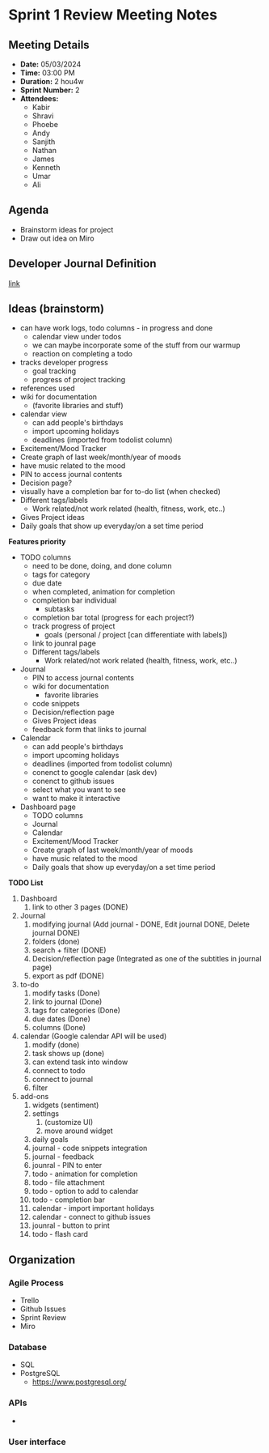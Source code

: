 # Sprint 1 Review Meeting Notes

## Meeting Details

- **Date:** 05/03/2024
- **Time:** 03:00 PM
- **Duration:** 2 hou4w
- **Sprint Number:** 2
- **Attendees:**
  - Kabir
  - Shravi
  - Phoebe
  - Andy
  - Sanjith
  - Nathan
  - James
  - Kenneth
  - Umar
  - Ali

## Agenda
- Brainstorm ideas for project
- Draw out idea on Miro 

## Developer Journal Definition
[link](https://opensource.com/article/19/4/what-developer-journal)

## Ideas (brainstorm)
- can have work logs, todo columns - in progress and done
  - calendar view under todos
  - we can maybe incorporate some of the stuff from our warmup
  - reaction on completing a todo 
- tracks developer progress
  - goal tracking
  - progress of project tracking
- references used
- wiki for documentation
  - (favorite libraries and stuff)
- calendar view
  - can add people's birthdays 
  - import upcoming holidays
  - deadlines (imported from todolist column)
- Excitement/Mood Tracker
 - Create graph of last week/month/year of moods
 - have music related to the mood
- PIN to access journal contents
- Decision page?
- visually have a completion bar for to-do list (when checked)
- Different tags/labels 
  - Work related/not work related (health, fitness, work, etc..)
- Gives Project ideas
- Daily goals that show up everyday/on a set time period

**Features priority**
- TODO columns
  - need to be done, doing, and done column
  - tags for category
  - due date
  - when completed, animation for completion
  - completion bar individual
    - subtasks
  - completion bar total (progress for each project?)
  - track progress of project
    - goals (personal / project [can differentiate with labels])
  - link to jounral page
  - Different tags/labels 
    - Work related/not work related (health, fitness, work, etc..)
- Journal
  - PIN to access journal contents
  - wiki for documentation
    - favorite libraries
  - code snippets
  - Decision/reflection page
  - Gives Project ideas
  - feedback form that links to journal
- Calendar
  - can add people's birthdays 
  - import upcoming holidays
  - deadlines (imported from todolist column)
  - conenct to google calendar (ask dev)
  - conenct to github issues
  - select what you want to see
  - want to make it interactive 
- Dashboard page
  - TODO columns
  - Journal
  - Calendar
  - Excitement/Mood Tracker
   - Create graph of last week/month/year of moods
   - have music related to the mood
  - Daily goals that show up everyday/on a set time period

**TODO List**
1. Dashboard
   1. link to other 3 pages (DONE)
2. Journal
   1. modifying journal (Add journal - DONE, Edit journal DONE, Delete journal DONE)
   2. folders (done)
   3. search + filter (DONE)
   4. Decision/reflection page (Integrated as one of the subtitles in journal page)
   5. export as pdf (DONE)
3. to-do
   1. modify tasks (Done)
   2. link to journal (Done)
   3. tags for categories (Done)
   4. due dates (Done)
   5. columns (Done)
4. calendar (Google calendar API will be used)
   1. modify (done)
   2. task shows up (done)
   3. can extend task into window
   4. connect to todo
   5. connect to journal
   6. filter
5. add-ons
   1. widgets (sentiment)
   2. settings 
      1. (customize UI)
      2. move around widget
   3. daily goals
   4. journal - code snippets integration
   5. journal - feedback
   6. jounral - PIN to enter
   7. todo - animation for completion
   8. todo - file attachment
   9. todo - option to add to calendar
   10. todo - completion bar
   11. calendar - import important holidays
   12. calendar - connect to github issues
   13. jounral - button to print
   14. todo - flash card


## Organization
### Agile Process
- Trello
- Github Issues
- Sprint Review
- Miro
### Database
- SQL
- PostgreSQL
  - https://www.postgresql.org/
### APIs
- 
### User interface


